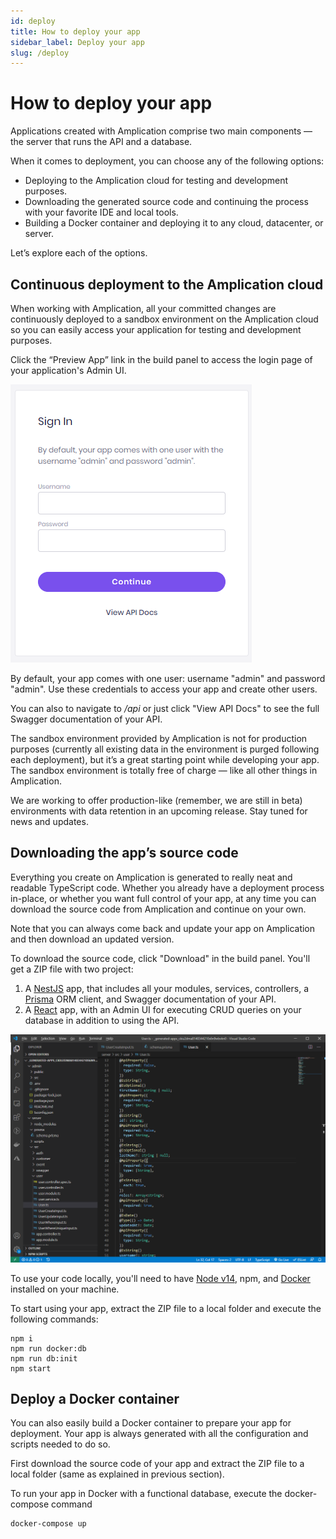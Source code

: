 ```yaml
---
id: deploy
title: How to deploy your app
sidebar_label: Deploy your app
slug: /deploy
---
```


# How to deploy your app

Applications created with Amplication comprise two main components — the server that runs the API and a database.

When it comes to deployment, you can choose any of the following options:

- Deploying to the Amplication cloud for testing and development purposes.
- Downloading the generated source code and continuing the process with your favorite IDE and local tools.
- Building a Docker container and deploying it to any cloud, datacenter, or server.

Let’s explore each of the options.

## Continuous deployment to the Amplication cloud

When working with Amplication, all your committed changes are continuously deployed to a sandbox environment on the Amplication cloud so you can easily access your application for testing and development purposes.

Click the “Preview App” link in the build panel to access the login page of your application's Admin UI.

![](./assets/deploy/login.png)

By default, your app comes with one user: username "admin" and password "admin". Use these credentials to access your app and create other users.

You can also to navigate to _/api_ or just click "View API Docs" to see the full Swagger documentation of your API.

The sandbox environment provided by Amplication is not for production purposes (currently all existing data in the environment is purged following each deployment), but it’s a great starting point while developing your app. The sandbox environment is totally free of charge — like all other things in Amplication.

We are working to offer production-like (remember, we are still in beta) environments with data retention in an upcoming release. Stay tuned for news and updates.

## Downloading the app’s source code

Everything you create on Amplication is generated to really neat and readable TypeScript code. Whether you already have a deployment process in-place, or whether you want full control of your app, at any time you can download the source code from Amplication and continue on your own.

Note that you can always come back and update your app on Amplication and then download an updated version.

To download the source code, click "Download" in the build panel. You'll get a ZIP file with two project:

1. A [NestJS](https://nestjs.com/) app, that includes all your modules, services, controllers, a [Prisma](https://www.prisma.io/) ORM client, and Swagger documentation of your API.
2. A [React](https://reactjs.org/) app, with an Admin UI for executing CRUD queries on your database in addition to using the API.

![](./assets/deploy/generated-app.png)

To use your code locally, you'll need to have [Node v14](https://nodejs.org/en/download/), npm, and [Docker](https://docs.docker.com/get-docker/) installed on your machine.

To start using your app, extract the ZIP file to a local folder and execute the following commands:

```
npm i
npm run docker:db
npm run db:init
npm start
```

## Deploy a Docker container

You can also easily build a Docker container to prepare your app for deployment. Your app is always generated with all the configuration and scripts needed to do so.

First download the source code of your app and extract the ZIP file to a local folder (same as explained in previous section).

To run your app in Docker with a functional database, execute the docker-compose command

```
docker-compose up
```
